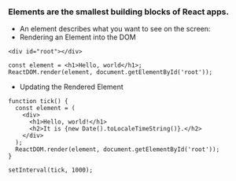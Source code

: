 ###  Elements are the smallest building blocks of React apps.
- An element describes what you want to see on the screen:
- Rendering an Element into the DOM
```
<div id="root"></div>
```

```
const element = <h1>Hello, world</h1>;
ReactDOM.render(element, document.getElementById('root'));
```

- Updating the Rendered Element

```
function tick() {
  const element = (
    <div>
      <h1>Hello, world!</h1>
      <h2>It is {new Date().toLocaleTimeString()}.</h2>
    </div>
  );
  ReactDOM.render(element, document.getElementById('root'));
}

setInterval(tick, 1000);
```